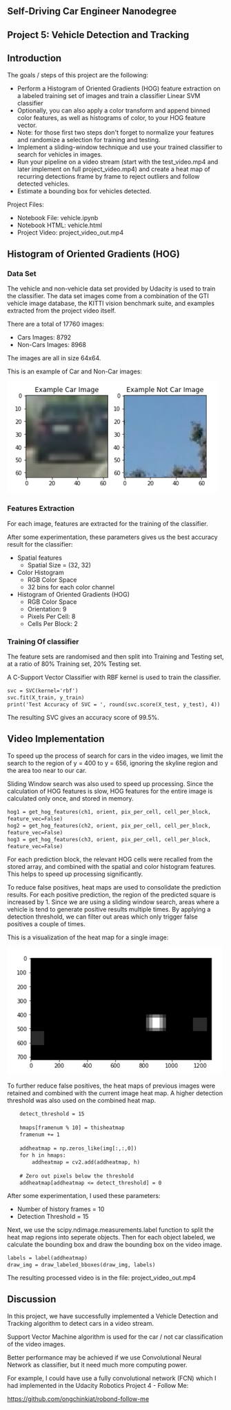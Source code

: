 ## Self-Driving Car Engineer Nanodegree

## Project 5: Vehicle Detection and Tracking

## Introduction

The goals / steps of this project are the following:


* Perform a Histogram of Oriented Gradients (HOG) feature extraction on a labeled training set of images and train a classifier Linear SVM classifier
* Optionally, you can also apply a color transform and append binned color features, as well as histograms of color, to your HOG feature vector.
* Note: for those first two steps don't forget to normalize your features and randomize a selection for training and testing.
* Implement a sliding-window technique and use your trained classifier to search for vehicles in images.
* Run your pipeline on a video stream (start with the test_video.mp4 and later implement on full project_video.mp4) and create a heat map of recurring detections frame by frame to reject outliers and follow detected vehicles.
* Estimate a bounding box for vehicles detected.

Project Files:

* Notebook File: vehicle.ipynb
* Notebook HTML: vehicle.html
* Project Video: project_video_out.mp4

## Histogram of Oriented Gradients (HOG)

### Data Set

The vehicle and non-vehicle data set provided by Udacity is used to train the classifier. The data set images come from a combination of the GTI vehicle image database, the KITTI vision benchmark suite, and examples extracted from the project video itself.

There are a total of 17760 images:

* Cars Images: 8792
* Non-Cars Images: 8968

The images are all in size 64x64.

This is an example of Car and Non-Car images:

![Car Non-car](https://github.com/ongchinkiat/SDCND-Project5/raw/master/car-notcar.png "Car Non-car")

### Features Extraction

For each image, features are extracted for the training of the classifier.

After some experimentation, these parameters gives us the best accuracy result for the classifier:

* Spatial features
  * Spatial Size = (32, 32)
* Color Histogram
  * RGB Color Space
  * 32 bins for each color channel
* Histogram of Oriented Gradients (HOG)
  * RGB Color Space
  * Orientation: 9
  * Pixels Per Cell: 8
  * Cells Per Block: 2


### Training Of classifier

The feature sets are randomised and then split into Training and Testing set, at a ratio of 80% Training set, 20% Testing set.

A C-Support Vector Classifier with RBF kernel is used to train the classifier.

```
svc = SVC(kernel='rbf')
svc.fit(X_train, y_train)
print('Test Accuracy of SVC = ', round(svc.score(X_test, y_test), 4))
```

The resulting SVC gives an accuracy score of 99.5%.

## Video Implementation

To speed up the process of search for cars in the video images, we limit the search to the region of y = 400 to y = 656, ignoring the skyline region and the area too near to our car.

Sliding Window search was also used to speed up processing. Since the calculation of HOG features is slow, HOG features for the entire image is calculated only once, and stored in memory.

```
hog1 = get_hog_features(ch1, orient, pix_per_cell, cell_per_block, feature_vec=False)
hog2 = get_hog_features(ch2, orient, pix_per_cell, cell_per_block, feature_vec=False)
hog3 = get_hog_features(ch3, orient, pix_per_cell, cell_per_block, feature_vec=False)
```

For each prediction block, the relevant HOG cells were recalled from the stored array, and combined with the spatial and color histogram features. This helps to speed up processing significantly.

To reduce false positives, heat maps are used to consolidate the prediction results. For each positive prediction, the region of the predicted square is increased by 1. Since we are using a sliding window search, areas where a vehicle is tend to generate positive results multiple times. By applying a detection threshold, we can filter out areas which only trigger false positives a couple of times.

This is a visualization of the heat map for a single image:

![Heat Map](https://github.com/ongchinkiat/SDCND-Project5/raw/master/heatmap.png "Heat Map")

To further reduce false positives, the heat maps of previous images were retained and combined with the current image heat map. A higher detection threshold was also used on the combined heat map.


```
    detect_threshold = 15

    hmaps[framenum % 10] = thisheatmap
    framenum += 1

    addheatmap = np.zeros_like(img[:,:,0])
    for h in hmaps:
        addheatmap = cv2.add(addheatmap, h)

    # Zero out pixels below the threshold
    addheatmap[addheatmap <= detect_threshold] = 0
```

After some experimentation, I used these parameters:
* Number of history frames = 10
* Detection Threshold = 15

Next, we use the scipy.ndimage.measurements.label function to split the heat map regions into seperate objects. Then for each object labeled, we calculate the bounding box and draw the bounding box on the video image.

```
labels = label(addheatmap)
draw_img = draw_labeled_bboxes(draw_img, labels)
```

The resulting processed video is in the file: project_video_out.mp4

## Discussion

In this project, we have successfully implemented a Vehicle Detection and Tracking algorithm to detect cars in a video stream.

Support Vector Machine algorithm is used for the car / not car classification of the video images.

Better performance may be achieved if we use Convolutional Neural Network as classifier, but it need much more computing power.

For example, I could have use a fully convolutional network (FCN) which I had implemented in the Udacity Robotics Project 4 - Follow Me:

https://github.com/ongchinkiat/robond-follow-me
